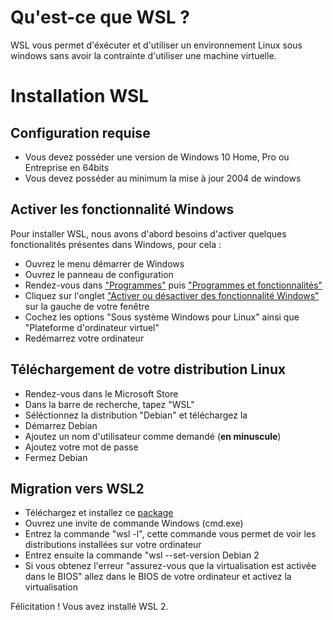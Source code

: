 # Qu'est-ce que WSL ?
WSL vous permet d'éxécuter et d'utiliser un environnement Linux sous windows sans avoir la contrainte d'utiliser une machine virtuelle.

# Installation WSL
## Configuration requise
* Vous devez posséder une version de Windows 10 Home, Pro ou Entreprise en 64bits
* Vous devez posséder au minimum la mise à jour 2004 de windows

## Activer les fonctionnalité Windows
Pour installer WSL, nous avons d'abord besoins d'activer quelques fonctionalités présentes dans Windows, pour cela :
* Ouvrez le menu démarrer de Windows
* Ouvrez le panneau de configuration
* Rendez-vous dans ["Programmes"](https://i.imgur.com/kmeVfLA.png "Programmes") puis ["Programmes et fonctionnalités"](https://i.imgur.com/SYEXIwa.png "Programmes et fonctionalités")
* Cliquez sur l'onglet ["Activer ou désactiver des fonctionnalité Windows"](https://i.imgur.com/DgWPyYk.png "Activer ou désactiver des fonctionnalités Windows") sur la gauche de votre fenêtre
* Cochez les options "Sous système Windows pour Linux" ainsi que "Plateforme d'ordinateur virtuel"
* Redémarrez votre ordinateur

## Téléchargement de votre distribution Linux
* Rendez-vous dans le Microsoft Store
* Dans la barre de recherche, tapez "WSL"
* Séléctionnez la distribution "Debian" et téléchargez la
* Démarrez Debian
* Ajoutez un nom d'utilisateur comme demandé (**en minuscule**)
* Ajoutez votre mot de passe
* Fermez Debian

## Migration vers WSL2
* Téléchargez et installez ce [package](https://wslstorestorage.blob.core.windows.net/wslblob/wsl_update_x64.msi)
* Ouvrez une invite de commande Windows (cmd.exe)
* Entrez la commande "wsl -l", cette commande vous permet de voir les distributions installées sur votre ordinateur
* Entrez ensuite la commande "wsl --set-version Debian 2
* Si vous obtenez l'erreur "assurez-vous que la virtualisation est activée dans le BIOS" allez dans le BIOS de votre ordinateur et activez la virtualisation

Félicitation ! Vous avez installé WSL 2.
